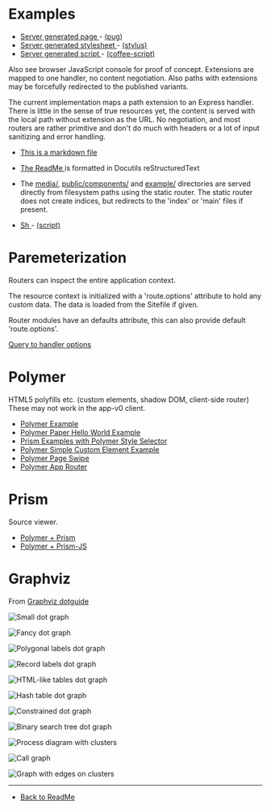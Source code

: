 Examples
========

- [ Server generated page ](./server-generated-page) - [(pug)](./server-generated-page.pug)
- [ Server generated stylesheet ](./server-generated-stylesheet) - [(stylus)](./server-generated-stylesheet.styl)
- [ Server generated script ](./server-generated-javascript) - [(coffee-script)](./server-generated-javascript.coffee)


Also see browser JavaScript console for proof of concept.
Extensions are mapped to one handler, no content negotiation.
Also paths with extensions may be forcefully redirected to the published
variants.

The current implementation maps a path extension to an Express handler. There is
little in the sense of true resources yet, the content is served with the local
path without extension as the URL. No negotiation, and most routers are rather
primitive and don't do much with headers or a lot of input sanitizing and error
handling.

- [ This is a markdown file ](./main.md)
- [ The ReadMe ](/ReadMe.rst) is formatted in Docutils reStructuredText
- The [media/](/media/), [public/components/](/components/) and [example/](/example/) directories are served directly from filesystem paths using the static router. The static router does not create indices, but redirects to the 'index' or 'main' files if present.

- [ Sh ](./sh-script) - [(script)](./sh-script.sh)


# Paremeterization

Routers can inspect the entire application context.

The resource context is initialized with a 'route.options' attribute to hold any
custom data. The data is loaded from the Sitefile if given.

Router modules have an defaults attribute, this can also provide 
default 'route.options'.


[Query to handler options](/Sitefile/debug?pretty=true&bar[baz]=foo)



# Polymer

HTML5 polyfills etc. (custom elements, shadow DOM, client-side router)
These may not work in the app-v0 client.

- [ Polymer Example ](./polymer-example)
- [ Polymer Paper Hello World Example ](./polymer-paper-hello-world#sf:xref:.main)
- [ Prism Examples with Polymer Style Selector ](./prism)
- [ Polymer Simple Custom Element Example ](./polymer-custom)
- [ Polymer Page Swipe](./polymer-page-swipe)
- [ Polymer App Router ](./polymer-app-router)


# Prism

Source viewer.

- [ Polymer + Prism ](./prism)
- [ Polymer + Prism-JS ](./prism-js)


# Graphviz

From [ Graphviz dotguide ](http://www.graphviz.org/pdf/dotguide.pdf)

![ Small dot graph ](./graphviz-small-graph.dot.png "Small diagram")

![ Fancy dot graph ](./graphviz-fancy-graph.dot.png "Fancy diagram")

![ Polygonal labels dot graph ](./graphviz-polygonal-labels-graph.dot.png "Diagram with polygonal labels")

![ Record labels dot graph ](./graphviz-record-labels-graph.dot.png "Diagram with record labels")

![ HTML-like tables dot graph ](./graphviz-html-labels-graph.dot.png "Diagram with html labels")

![ Hash table dot graph ](./graphviz-hash-table-graph.dot.png)

![ Constrained dot graph ](./graphviz-constrained-graph.dot.png)

![ Binary search tree dot graph ](./graphviz-binary-search-tree-graph.dot.png)

![ Process diagram with clusters ](./graphviz-process-cluster-graph.dot.png)

![ Call graph ](./graphviz-call-graph.dot.png)

![ Graph with edges on clusters ](./graphviz-edge-cluster-graph.dot.png)



***

- [ Back to ReadMe ](/ReadMe)


